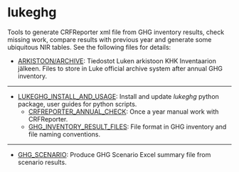 # lukeghg
Tools to generate CRFReporter xml file from GHG inventory results, check missing work, compare results with previous year and generate some ubiquitous NIR tables. See the following files for details:

+ [ARKISTOON/ARCHIVE](ARKISTOON.md): Tiedostot Luken arkistoon KHK Inventaarion jälkeen. 
  Files to store in Luke official archive system after annual GHG inventory.
---
+ [LUKEGHG_INSTALL_AND_USAGE](LUKEGHG_INSTALL_AND_USAGE.md): Install and update *lukeghg* python package, user guides for python scripts.
  + [CRFREPORTER_ANNUAL_CHECK](CRFREPORTER_ANNUAL_CHECK.md): Once a year manual work with CRFReporter.
  + [GHG_INVENTORY_RESULT_FILES](GHG_INVENTORY_RESULT_FILES.md): File format in GHG inventory and file naming conventions.
---
+ [GHG_SCENARIO](GHG_SCENARIO.md): Produce GHG Scenario Excel summary file from scenario results.

